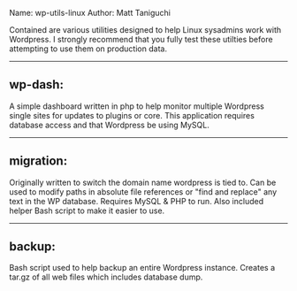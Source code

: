 Name: wp-utils-linux
Author: Matt Taniguchi

Contained are various utilities designed to help Linux sysadmins work with Wordpress.
I strongly recommend that you fully test these utilties before attempting to use them
on production data.

--------------------------------------------------------------------------------------
 wp-dash:
--------------------------------------------------------------------------------------
A simple dashboard written in php to help monitor multiple Wordpress single sites for 
updates to plugins or core. This application requires database access and that 
Wordpress be using MySQL.

-------------------------------------------------------------------------------------
 migration:
-------------------------------------------------------------------------------------
Originally written to switch the domain name wordpress is tied to. Can be used to
modify paths in absolute file references or "find and replace" any text in the WP
database. Requires MySQL & PHP to run. Also included helper Bash script to make it
easier to use.

-------------------------------------------------------------------------------------
 backup:
-------------------------------------------------------------------------------------
Bash script used to help backup an entire Wordpress instance. Creates a tar.gz of all
web files which includes database dump.

